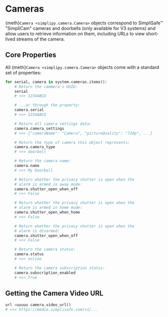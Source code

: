 # Cameras

{meth}`Camera <simplipy.camera.Camera>` objects correspond to SimpliSafe™ "SimpliCam"
cameras and doorbells (only available for V3 systems) and allow users to retrieve
information on them, including URLs to view short-lived streams of the camera.

## Core Properties

All {meth}`Camera <simplipy.camera.Camera>` objects come with a standard set of properties:

```python
for serial, camera in system.cameras.items():
    # Return the cammera's UUID:
    serial
    # >>> 1234ABCD

    # ...or through the property:
    camera.serial
    # >>> 1234ABCD

    # Return all camera settings data:
    camera.camera_settings
    # >>> {"cameraName": "Camera", "pictureQuality": "720p", ...}

    # Return the type of camera this object represents:
    camera.camera_type
    # >>> doorbell

    # Return the camera name:
    camera.name
    # >>> My Doorbell

    # Return whether the privacy shutter is open when the
    # alarm is armed in away mode:
    camera.shutter_open_when_off
    # >>> False

    # Return whether the privacy shutter is open when the
    # alarm is armed in home mode:
    camera.shutter_open_when_home
    # >>> False

    # Return whether the privacy shutter is open when the
    # alarm is disarmed:
    camera.shutter_open_when_off
    # >>> False

    # Return the camera status:
    camera.status
    # >>> online

    # Return the camera subscription status:
    camera.subscription_enabled
    # >>> True
```

## Getting the Camera Video URL

```python
url =uuuuu camera.video_url()
# >>> https://media.simplisafe.com/v1/...
```
